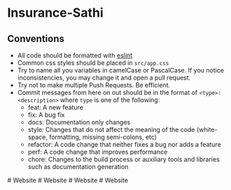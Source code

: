 # Insurance-Sathi

## Conventions

* All code should be formatted with [eslint](https://eslint.org/)
* Common css styles should be placed in `src/app.css`
* Try to name all you variables in camelCase or PascalCase. If you notice inconsistencies, you may change it and open a pull request.
* Try not to make multiple Push Requests. Be efficient. 
* Commit messages from here on out should be in the format of `<type>: <description>` where `type` is one of the following:
  * feat: A new feature
  * fix: A bug fix
  * docs: Documentation only changes
  * style: Changes that do not affect the meaning of the code (white-space, formatting, missing semi-colons, etc)
  * refactor: A code change that neither fixes a bug nor adds a feature
  * perf: A code change that improves performance
  * chore: Changes to the build process or auxiliary tools and libraries such as documentation generation

#   W e b s i t e  
 #   W e b s i t e  
 #   W e b s i t e  
 #   W e b s i t e  
 